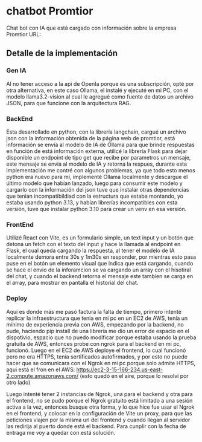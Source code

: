# chatbot Promtior
Chat bot con IA que está cargado con información sobre la empresa Promtior
URL: 

## Detalle de la implementación

### Gen IA
Al no tener acceso a la api de OpenIa porque es una subscripción, opté por otra alternativa, en este caso Ollama, el instalé y ejecuté en mi PC, con el modelo llama3.2-vision al cual le agregué como fuente de datos un archivo JSON, para que funcione con la arquitectura RAG.

### BackEnd
Esta desarrollado en python, con la librería langchain, cargué un archivo json con la información obtenida de la página web de promtior, está información se envía al modelo de IA de Ollama para que brinde respuestas en función de está información externa, utilicé la librería Flask para dejar disponible un endpoint de tipo get que recibe por parametros un mensaje, este mensaje se envia al modelo de IA y retorna la respues, durante esta implementación me contré con algunos problemas, ya que todo esto menos python era nuevo para mi, implementé Ollama localmente y descargue el último modelo que habían lanzado, luego para consumir este modelo y cargarlo con la información del json tuve que instalar otras dependencias que tenian incompatibildiad con la estructura que estaba montando, yo estaba usando python 3.13, y habían librerías incompatibles con esta versión, tuve que instalar python 3.10 para crear un venv en esa versión.

### FrontEnd
Utilizé React con Vite, es un formulario simple, un text input y un botón que detona un fetch con el texto del input y hace la llamada al endpoint en Flask, el cual queda cargando la respuesta, al tener el modelo de IA localmente demora entre 30s y 1m30s en responder, por mientras esto pasa puse en el botón un elemento visual que indica que está cargando, cuando se hace el envio de la inforamcion se va cargando un array con el hisotiral del chat, y cuando el backend retorna el mensaje este tambien se carga en el array, para mostrar en pantalla el historial del chat.

### Deploy
Aquí es donde más me pasó factura la falta de tiempo, primero intenté replicar la infraestructura que tenia en mi pc en un EC2 de AWS, tenía un mínimo de experiencia previa con AWS, empezando por la backend, no pude, haciendo pip install de una librería me dio un error de espacio en el dispotivio, espacio que no puedo modificar porque estaba usando la prueba gratuita de AWS, entonces probe con ngrok para el backend en mi pc, funcionó. Luego en el EC2 de AWS deploye el frontend, lo cual funcionó pero no era HTTPS, tenia sertificados autofirmados, y por esto no puede hacer que se comunicara con el Ngrok en mi pc porque solo admite HTTPS, aqui está el fron en el AWS: https://ec2-3-15-166-234.us-east-2.compute.amazonaws.com/ (esto quedó en el aire, porque lo resolví por otro lado)

Luego intenté tener 2 instancias de Ngrok, una para el backend y otra para el frontend, no se pudo porque el Ngrok gratuito está limitado a una sesión activa a la vez, entonces busque otra forma, y lo que hice fue usar el Ngrok en el frontend, y colocar en la configuración de Vite un proxy, para que las peticiones viajen por la misma url del frontend y cuando llegan al servidor las redirija al puerto donde está el backend. Para cunplir con la fecha de entraga me voy a quedar con está solución.
